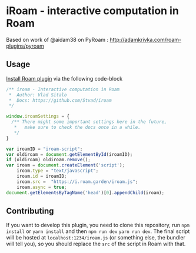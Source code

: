 # iRoam - interactive computation in Roam

Based on work of @aidam38 on PyRoam : http://adamkrivka.com/roam-plugins/pyroam

## Usage

[Install Roam plugin](https://roamstack.com/how-install-roam-plugin/) via the following code-block

```javascript
/** iroam - Interactive computation in Roam
 *  Author: Vlad Sitalo
 *  Docs: https://github.com/Stvad/iroam
 */

window.iroamSettings = {
  /** There might some important settings here in the future,
   *   make sure to check the docs once in a while.
   */
}

var iroamID = "iroam-script";
var oldiroam = document.getElementById(iroamID);
if (oldiroam) oldiroam.remove();
var iroam = document.createElement('script');
    iroam.type = "text/javascript";
    iroam.id = iroamID;
	iroam.src =  "https://i.roam.garden/iroam.js";
    iroam.async = true;
document.getElementsByTagName('head')[0].appendChild(iroam);
```

## Contributing


If you want to develop this plugin, you need to clone this repository, run `npm install` or `yarn install` and then `npm run dev` `yarn run dev`. The final script will be hosted at `localhost:1234/iroam.js` (or something else, the bundler will tell you), so you should replace the `src` of the script in Roam with that. 
